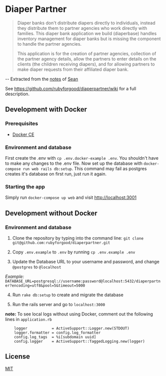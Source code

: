 # Diaper Partner

> Diaper banks don't distribute diapers directly to individuals, instead they distribute them to partner agencies who work directly with families. This diaper bank application we build (diaperbase) handles inventory management for diaper banks but is missing the component to handle the partner agencies.
>
> This application is for the creation of partner agencies, collection of the partner agency details, allow the partners to enter details on the clients (the children receiving diapers), and for allowing partners to make diaper requests from their affiliated diaper bank.

-- Extracted from the [notes](https://gist.github.com/seanmarcia/3fcd7f0155ce559a7c698061a1323f34) of [Sean](https://gist.github.com/seanmarcia)

See https://github.com/rubyforgood/diaperpartner/wiki for a full description.


## Development with Docker

### Prerequisites

- [Docker CE](https://store.docker.com/search?type=edition&offering=community)

### Environment and database

First create the .env with `cp .env.docker-example .env`. You shouldn't have to make any changes to the .env file. Now set up the database with `docker-compose run web rails db:setup`. This command may fail as postgres creates it's database on first run, just run it again.

### Starting the app

Simply run `docker-compose up web` and visit [http://localhost:3001](http://localhost:3001)

## Development without Docker

### Environment and database

1. Clone the repository by typing into the command line:
`git clone git@github.com:rubyforgood/diaperpartner.git`

2. Copy `.env.example` to `.env` by running `cp .env.example .env`

3. Update the Database URL to your username and password, and change `@postgres` to `@localhost`

*Example:* `DATABASE_URL=postgresql://username:password@localhost:5432/diaperpartner?encoding=utf8&pool=5&timeout=5000`

4. Run `rake db:setup` to create and migrate the database

5. Run the rails server and go to `localhost:3000`

**note:** To see local logs without using Docker, comment out the following lines in `application.rb`
```
    logger           = ActiveSupport::Logger.new(STDOUT)
    logger.formatter = config.log_formatter
    config.log_tags  = %i[subdomain uuid]
    config.logger    = ActiveSupport::TaggedLogging.new(logger)
```


## License

[MIT](./LICENSE)

